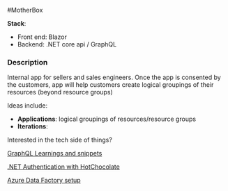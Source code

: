 #MotherBox

**Stack**: 

- Front end: Blazor
- Backend: .NET core api / GraphQL

### Description
Internal app for sellers and sales engineers. Once the app is consented by the customers, app will help customers create logical groupings of their resources (beyond resource groups)

Ideas include:

- **Applications**: logical groupings of resources/resource groups 
- **Iterations**:


Interested in the tech side of things?

[GraphQL Learnings and snippets](./GraphQL)

[.NET Authentication with HotChocolate](./.NET)

[Azure Data Factory setup](./ADF)

